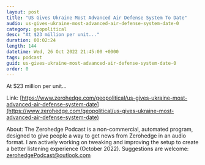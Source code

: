 ```yaml
---
layout: post
title: "US Gives Ukraine Most Advanced Air Defense System To Date"
audio: us-gives-ukraine-most-advanced-air-defense-system-date-0
category: geopolitical
desc: "At $23 million per unit..."
duration: 00:02:24
length: 144
datetime: Wed, 26 Oct 2022 21:45:00 +0000
tags: podcast
guid: us-gives-ukraine-most-advanced-air-defense-system-date-0
order: 0
---
```

At $23 million per unit...

Link: [https://www.zerohedge.com/geopolitical/us-gives-ukraine-most-advanced-air-defense-system-date](https://www.zerohedge.com/geopolitical/us-gives-ukraine-most-advanced-air-defense-system-date)

About: The Zerohedge Podcast is a non-commercial, automated program, designed to give people a way to get news from Zerohedge in an audio format.  I am actively working on tweaking and improving the setup to create a better listening experience (October 2022).  Suggestions are welcome: [zerohedgePodcast@outlook.com](mailto:zerohedgePodcast@outlook.com)